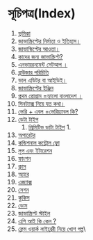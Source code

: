 # সূচিপত্র(Index)

1. [ভুমিকা](https://nipu.gitbook.io/coding-js/intro)
2. [জাভাস্ক্রিপ্টের নির্মাতা ও ইতিহাস।](https://nipu.gitbook.io/coding-js/history)
3. [জাভাস্কিপ্টের আওতা।](https://nipu.gitbook.io/coding-js/features)
4. [কাদের জন্য জাভাস্ক্রিপ্ট?](https://nipu.gitbook.io/coding-js/users)
5. [এনভায়রনমেন্ট সেটআপ ।](https://nipu.gitbook.io/coding-js/environment-setup)
6. [ব্রাউজার পরিচিতি](browser-intro.md)[ ](https://nipu.gitbook.io/coding-js/browser-intro)
7. [ভাল এডিটর বা আইডিই।](https://nipu.gitbook.io/coding-js/editor-ide)
8. [জাভাস্ক্রিপ্টের ইঞ্জিন](https://nipu.gitbook.io/coding-js/js-engine)
9. [প্রথম প্রোগ্রাম =হ্যালো বাংলাদেশ ।](https://nipu.gitbook.io/coding-js/hello-bangladesh)
10. [সিনট্যাক্স নিয়ে যত কথা।](https://nipu.gitbook.io/coding-js/js-syntex)
11. [ভেরি + এবল =ভেরিয়্যাবল কি?](https://nipu.gitbook.io/coding-js/javascript\_variable)
12. [ডেটা টাইপ](https://nipu.gitbook.io/coding-js/datatype)
    1. [প্রিমিটিভ ডাটা টাইপ](https://nipu.gitbook.io/coding-js/datatype/premitive-data-type)
       1.
13. [অপারেটর](11-oparator.md)
14. [কন্ডিশনাল কন্ট্রোল ফ্লো](12-conditional-flow.md)
15. [লুপ এবং ইটারেশন](13-loop/)
16. [ফাংশন](14-function/)
17. [ক্লাস](15-class/)
18. [অ্যারে](16-array.md)
19. [এজ্যাক্স](js-dom.md)
20. [সেশন](web-storeage/)
21. [কুকিস](web-storeage/19-cookies.md)
22. [ডোম](js-dom.md)
23. [জাভাস্ক্রিপ্ট স্টাইল](21-js-style.md)
24. [এপি আই কি কেন ?](22-what-is-api.md)
25. [ফ্রেম ওয়ার্ক লাইব্রেরী নিয়ে খোশ গল্প](23-framework-library-gossip.md)\
